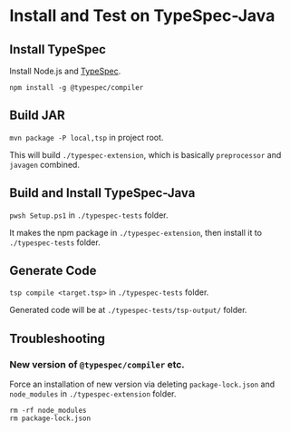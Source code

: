 # Install and Test on TypeSpec-Java

## Install TypeSpec

Install Node.js and [TypeSpec](https://github.com/microsoft/typespec/).

```shell
npm install -g @typespec/compiler
```

## Build JAR

`mvn package -P local,tsp` in project root.

This will build `./typespec-extension`, which is basically `preprocessor` and `javagen` combined.

## Build and Install TypeSpec-Java

`pwsh Setup.ps1` in `./typespec-tests` folder.

It makes the npm package in `./typespec-extension`, then install it to `./typespec-tests` folder.

## Generate Code

`tsp compile <target.tsp>` in `./typespec-tests` folder.

Generated code will be at `./typespec-tests/tsp-output/` folder.

## Troubleshooting

### New version of `@typespec/compiler` etc.

Force an installation of new version via deleting `package-lock.json` and `node_modules` in `./typespec-extension` folder.

```shell
rm -rf node_modules
rm package-lock.json
```
